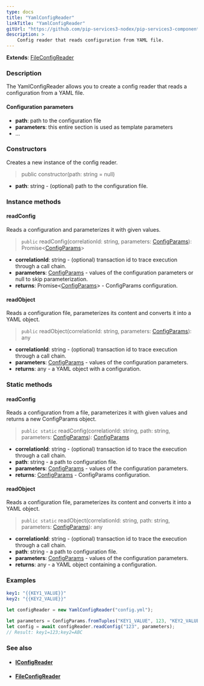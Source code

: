 ```yaml
---
type: docs
title: "YamlConfigReader"
linkTitle: "YamlConfigReader"
gitUrl: "https://github.com/pip-services3-nodex/pip-services3-components-nodex"
description: >
    Config reader that reads configuration from YAML file.
---
```


**Extends**: [FileConfigReader](../file_config_reader)

### Description

The YamlConfigReader allows you to create a config reader that reads a configuration from a YAML file.

#### Configuration parameters

- **path**: path to the configuration file
- **parameters**: this entire section is used as template parameters
- ...


### Constructors
Creates a new instance of the config reader.

> public constructor(path: string = null)

- **path**: string - (optional) path to the configuration file.


### Instance methods


#### readConfig
Reads a configuration and parameterizes it with given values.

> `public` readConfig(correlationId: string, parameters: [ConfigParams](../../../commons/config/config_params)): Promise<[ConfigParams](../../../commons/config/config_params)>

- **correlationId**: string - (optional) transaction id to trace execution through a call chain.
- **parameters**: [ConfigParams](../../../commons/config/config_params) - values of the configuration parameters or null to skip parameterization.
- **returns**: Promise<[ConfigParams](../../../commons/config/config_params)> - ConfigParams configuration.


#### readObject
Reads a configuration file, parameterizes its content and converts it into a YAML object.

> `public` readObject(correlationId: string, parameters: [ConfigParams](../../../commons/config/config_params)): any

- **correlationId**: string - (optional) transaction id to trace execution through a call chain.
- **parameters**: [ConfigParams](../../../commons/config/config_params) - values of the configuration parameters.
- **returns**: any - a YAML object with a configuration.

### Static methods

#### readConfig
Reads a configuration from a file, parameterizes it with given values and returns a new ConfigParams object.

> `public static` readConfig(correlationId: string, path: string, parameters: [ConfigParams](../../../commons/config/config_params)): [ConfigParams](../../../commons/config/config_params)

- **correlationId**: string - (optional) transaction id to trace the execution through a call chain.
- **path**: string - a path to configuration file.
- **parameters**: [ConfigParams](../../../commons/config/config_params) - values of the configuration parameters.
- **returns**: [ConfigParams](../../../commons/config/config_params) - ConfigParams configuration.


#### readObject
Reads a configuration file, parameterizes its content and converts it into a YAML object.

> `public static` readObject(correlationId: string, path: string, parameters: [ConfigParams](../../../commons/config/config_params)): any

- **correlationId**: string - (optional) transaction id to trace the execution through a call chain.
- **path**: string - a path to configuration file.
- **parameters**: [ConfigParams](../../../commons/config/config_params) - values of the configuration parameters.
- **returns**: any - a YAML object containing a configuration.

### Examples

```yaml
key1: "{{KEY1_VALUE}}"
key2: "{{KEY2_VALUE}}"
```
    
        
```typescript
let configReader = new YamlConfigReader("config.yml");
  
let parameters = ConfigParams.fromTuples("KEY1_VALUE", 123, "KEY2_VALUE", "ABC");
let config = await configReader.readConfig("123", parameters);
// Result: key1=123;key2=ABC
```

### See also
- #### [IConfigReader](../iconfig_reader)
- #### [FileConfigReader](../file_config_reader)
